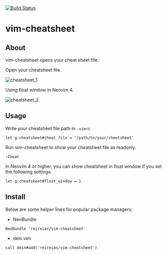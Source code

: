[![Build Status](https://travis-ci.org/reireias/vim-cheatsheet.svg?branch=master)](https://travis-ci.org/reireias/vim-cheatsheet)
# vim-cheatsheet

## About
vim-cheatsheet opens your cheat sheet file.

Open your cheatsheet file.

![cheatsheet_1](https://user-images.githubusercontent.com/24800246/60747176-5b8bc500-9fbe-11e9-86ad-56ab70342ea6.png)

Using float window in Neovim 4.

![cheatsheet_2](https://user-images.githubusercontent.com/24800246/60747179-634b6980-9fbe-11e9-8180-9576dec3229b.png)

## Usage

Write your cheatsheet file path in `.vimrc`

```
let g:cheatsheet#cheat_file = '/path/to/your/cheetsheet'
```

Run vim-cheatsheet to show your cheatsheet file as readonly.
```
:Cheat
```

In Neovim 4 or higher, you can show cheatsheet in float window if you set the following settings.
```
let g:cheatsheet#float_window = 1
```

## Install

Below are some helper lines for popular package managers:

- NeoBundle
```
NeoBundle 'reireias/vim-cheatsheet'
```

- dein.vim
```
call dein#add('reireias/vim-cheatsheet')
```

